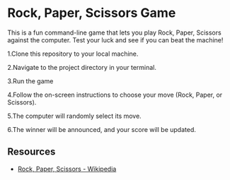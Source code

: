 # Rock, Paper, Scissors Game

This is a fun command-line game that lets you play Rock, Paper, Scissors against the computer. Test your luck and see if you can beat the machine!

1.Clone this repository to your local machine.

2.Navigate to the project directory in your terminal.

3.Run the game

4.Follow the on-screen instructions to choose your move (Rock, Paper, or Scissors).

5.The computer will randomly select its move.

6.The winner will be announced, and your score will be updated.


## Resources

- [Rock, Paper, Scissors - Wikipedia](https://en.wikipedia.org/wiki/Rock_paper_scissors)



